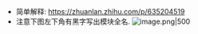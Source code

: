 - 简单解释: https://zhuanlan.zhihu.com/p/635204519
- 注意下图左下角有黑字写出模块全名.
![image.png|500](https://how-to-1258460161.cos.ap-shanghai.myqcloud.com/how-to20250428234232.png)
